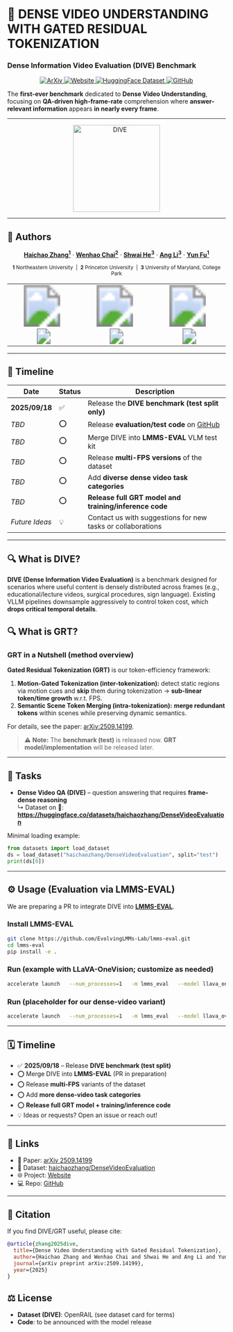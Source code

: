 # 🤿 **DENSE VIDEO UNDERSTANDING WITH GATED RESIDUAL TOKENIZATION**
### **Dense Information Video Evaluation (DIVE) Benchmark**



<p align="center">
  <a href="https://arxiv.org/pdf/2509.14199">
    <img src="https://img.shields.io/badge/ArXiv-2509.14199-red?style=for-the-badge&logo=arxiv" alt="ArXiv"/>
  </a>
  <a href="https://zhanghaichao.xyz/DenseVideoUnderstand/">
    <img src="https://img.shields.io/badge/Project-Website-blue?style=for-the-badge&logo=google-chrome" alt="Website"/>
  </a>
  <a href="https://huggingface.co/datasets/haichaozhang/DenseVideoEvaluation">
    <img src="https://img.shields.io/badge/Dataset-HuggingFace-ffcc4d?style=for-the-badge&logo=huggingface" alt="HuggingFace Dataset"/>
  </a>
  <a href="https://github.com/hai-chao-zhang/DenseVideoUnderstand/">
    <img src="https://img.shields.io/badge/Code-GitHub-black?style=for-the-badge&logo=github" alt="GitHub"/>
  </a>
</p>

The **first-ever benchmark** dedicated to **Dense Video Understanding**, focusing on **QA-driven high-frame-rate** comprehension where **answer-relevant information** appears **in nearly every frame**.

---

<p align="center">
<img src="https://cdn-uploads.huggingface.co/production/uploads/66393f5a1231260674ae798e/uOmH6pKW5yqk6PstJ4H8R.jpeg"
     alt="DIVE" height="200">
</p>

---

## 👥 Authors
<p align="center">
  <a href="https://zhanghaichao.xyz"><b>Haichao Zhang<sup>1</sup></b></a> ·
  <a href="https://wenhaochai.com/"><b>Wenhao Chai<sup>2</sup></b></a> ·
  <a href="https://shwai-he.github.io/"><b>Shwai He<sup>3</sup></b></a> ·
  <a href="https://www.ang-li.com/"><b>Ang Li<sup>3</sup></b></a> ·
  <a href="https://www1.ece.neu.edu/~yunfu/"><b>Yun Fu<sup>1</sup></b></a>
</p>
<p align="center">
  <sub><b>1</b> Northeastern University &nbsp;|&nbsp; <b>2</b> Princeton University &nbsp;|&nbsp; <b>3</b> University of Maryland, College Park</sub>
</p>
<div align="center">
  <table border="0" cellspacing="20" cellpadding="0">
    <tr align="center" valign="middle">
      <td>
        <svg width="96" height="96" xmlns="http://www.w3.org/2000/svg">
          <image href="https://brand.northeastern.edu/wp-content/uploads/2025/01/seal-yellow.svg"
                 width="96" height="96" preserveAspectRatio="xMidYMid meet"/>
        </svg>
        &nbsp;
        <svg width="140" height="36" xmlns="http://www.w3.org/2000/svg">
          <image href="https://commons.wikimedia.org/wiki/Special:FilePath/Northeastern_University_wordmark.svg"
                 width="140" height="36" preserveAspectRatio="xMidYMid meet"/>
        </svg>
      </td>
      <td>
        <svg width="96" height="96" xmlns="http://www.w3.org/2000/svg">
          <image href="https://commons.wikimedia.org/wiki/Special:FilePath/Princeton_University_Shield.svg"
                 width="96" height="96" preserveAspectRatio="xMidYMid meet"/>
        </svg>
        &nbsp;
        <svg width="140" height="36" xmlns="http://www.w3.org/2000/svg">
          <image href="https://commons.wikimedia.org/wiki/Special:FilePath/Princeton_text_logo.svg"
                 width="140" height="36" preserveAspectRatio="xMidYMid meet"/>
        </svg>
      </td>
      <td>
        <svg width="96" height="96" xmlns="http://www.w3.org/2000/svg">
          <image href="https://prg.cs.umd.edu/img/logo/umd-logo-transparent.png"
                 width="96" height="96" preserveAspectRatio="xMidYMid meet"/>
        </svg>
        &nbsp;
        <svg width="140" height="36" xmlns="http://www.w3.org/2000/svg">
          <image href="https://commons.wikimedia.org/wiki/Special:FilePath/University_of_Maryland_wordmark.svg"
                 width="140" height="36" preserveAspectRatio="xMidYMid meet"/>
        </svg>
      </td>
    </tr>
  </table>
</div>

---

## 📅 **Timeline**

| Date | Status | Description |
|------|--------|-------------|
| **2025/09/18** | ✅ | Release the **DIVE benchmark (test split only)** |
| *TBD* | ⭕ | Release **evaluation/test code** on [GitHub](https://github.com/hai-chao-zhang/DenseVideoUnderstand/) |
| *TBD* | ⭕ | Merge DIVE into **LMMS-EVAL** VLM test kit |
| *TBD* | ⭕ | Release **multi-FPS versions** of the dataset |
| *TBD* | ⭕ | Add **diverse dense video task categories** |
| *TBD* | ⭕ | **Release full GRT model and training/inference code** |
| *Future Ideas* | 💡 | Contact us with suggestions for new tasks or collaborations |
---

## 🔍 What is DIVE?
**DIVE (Dense Information Video Evaluation)** is a benchmark designed for scenarios where useful content is densely distributed across frames (e.g., educational/lecture videos, surgical procedures, sign language). Existing VLLM pipelines downsample aggressively to control token cost, which **drops critical temporal details**.


## 🔍 What is GRT?
### GRT in a Nutshell (method overview)
**Gated Residual Tokenization (GRT)** is our token-efficiency framework:
1. **Motion-Gated Tokenization (inter-tokenization):** detect static regions via motion cues and **skip** them during tokenization → **sub-linear token/time growth** w.r.t. FPS.
2. **Semantic Scene Token Merging (intra-tokenization):** **merge redundant tokens** within scenes while preserving dynamic semantics.

For details, see the paper: [arXiv:2509.14199](https://arxiv.org/html/2509.14199).

> ⚠️ **Note:** The **benchmark (test)** is released now. **GRT model/implementation** will be released later.

---

## 🧪 Tasks
- **Dense Video QA (DIVE)** – question answering that requires **frame-dense reasoning**  
  ↳ Dataset on 🤗: **https://huggingface.co/datasets/haichaozhang/DenseVideoEvaluation**

Minimal loading example:
```python
from datasets import load_dataset
ds = load_dataset("haichaozhang/DenseVideoEvaluation", split="test")
print(ds[0])
```

---

## ⚙️ Usage (Evaluation via LMMS-EVAL)
We are preparing a PR to integrate DIVE into **[LMMS-EVAL](https://github.com/EvolvingLMMs-Lab/lmms-eval)**.

### Install LMMS-EVAL
```bash
git clone https://github.com/EvolvingLMMs-Lab/lmms-eval.git
cd lmms-eval
pip install -e .
```

### Run (example with LLaVA-OneVision; customize as needed)
```bash
accelerate launch   --num_processes=1   -m lmms_eval   --model llava_onevision   --model_args "pretrained=lmms-lab/llava-onevision-qwen2-0.5b-ov,conv_template=qwen_1_5,model_name=llava_qwen"   --tasks mme   --batch_size 1   --log_samples   --log_samples_suffix fps0.005   --output_path ./logs/   --verbosity=DEBUG
```

### Run (placeholder for our dense-video variant)
```bash
accelerate launch   --num_processes=1   -m lmms_eval   --model llava_ov_dense_video   --model_args "pretrained=lmms-lab/llava-onevision-qwen2-0.5b-ov,conv_template=qwen_1_5,model_name=llava_qwen,use_gated_tok=True,use_vision_merge=False,profiling=False,dense_frame_fps=0.001"   --tasks mvbench   --batch_size 1   --log_samples   --output_path ./logs/   --verbosity=DEBUG
```

---

## 🗓️ Timeline
- ✅ **2025/09/18** – Release **DIVE benchmark (test split)**
- ⭕ Merge DIVE into **LMMS-EVAL** (PR in preparation)
- ⭕ Release **multi-FPS** variants of the dataset
- ⭕ Add **more dense-video task categories**
- ⭕ **Release full GRT model + training/inference code**
- 💡 Ideas or requests? Open an issue or reach out!

---

## 📎 Links
- 📄 Paper: [arXiv 2509.14199](https://arxiv.org/pdf/2509.14199)  
- 🤗 Dataset: [haichaozhang/DenseVideoEvaluation](https://huggingface.co/datasets/haichaozhang/DenseVideoEvaluation)  
- 🌐 Project: [Website](https://zhanghaichao.xyz/DenseVideoUnderstand/)  
- 💻 Repo: [GitHub](https://github.com/hai-chao-zhang/DenseVideoUnderstand/)

---

## 📜 Citation
If you find DIVE/GRT useful, please cite:
```bibtex
@article{zhang2025dive,
  title={Dense Video Understanding with Gated Residual Tokenization},
  author={Haichao Zhang and Wenhao Chai and Shwai He and Ang Li and Yun Fu},
  journal={arXiv preprint arXiv:2509.14199},
  year={2025}
}
```

## ⚖️ License
- **Dataset (DIVE)**: OpenRAIL (see dataset card for terms)  
- **Code**: to be announced with the model release

